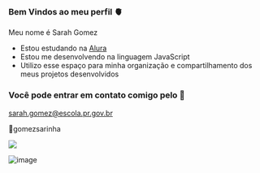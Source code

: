 ### Bem Vindos ao meu perfil 🫀

Meu nome é Sarah Gomez

- Estou estudando na [Alura](https//alura.com)
- Estou me desenvolvendo na linguagem JavaScript
- Utilizo esse espaço para minha organização e compartilhamento dos meus projetos desenvolvidos

### Você pode entrar em contato comigo pelo 📧

sarah.gomez@escola.pr.gov.br

🍭gomezsarinha


![](https://media.tenor.com/eHjNtoxYb2gAAAAd/turn-on-the-tv-wanda-maximoff.gif)

![image](https://github.com/gominha29/gominha29/assets/132694643/8882ce51-f1b4-42eb-9509-f85e5493e25b)
